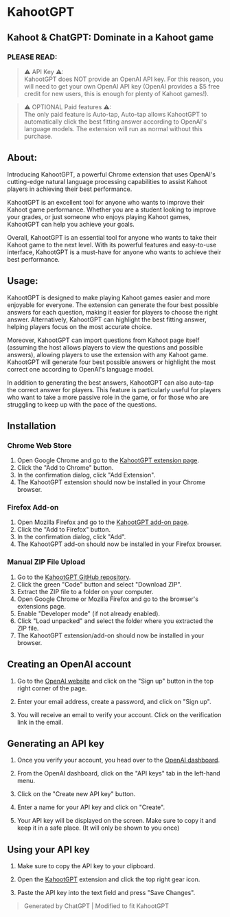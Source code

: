 # KahootGPT
## Kahoot & ChatGPT: Dominate in a Kahoot game
 
### PLEASE READ:

> ⚠ API Key ⚠:
> <br>
> KahootGPT does NOT provide an OpenAI API key. For this reason, you will need to get your own OpenAI API key (OpenAI provides a $5 free credit for new users, this is enough for plenty of Kahoot games!).

> ⚠ OPTIONAL Paid features ⚠:
> <br>
> The only paid feature is Auto-tap, Auto-tap allows KahootGPT to automatically click the best fitting answer according to OpenAI's language models. The extension will run as normal without this purchase.

## About:
Introducing KahootGPT, a powerful Chrome extension that uses OpenAI's cutting-edge natural language processing capabilities to assist Kahoot players in achieving their best performance.

KahootGPT is an excellent tool for anyone who wants to improve their Kahoot game performance. Whether you are a student looking to improve your grades, or just someone who enjoys playing Kahoot games, KahootGPT can help you achieve your goals.

Overall, KahootGPT is an essential tool for anyone who wants to take their Kahoot game to the next level. With its powerful features and easy-to-use interface, KahootGPT is a must-have for anyone who wants to achieve their best performance.

## Usage:
KahootGPT is designed to make playing Kahoot games easier and more enjoyable for everyone. The extension can generate the four best possible answers for each question, making it easier for players to choose the right answer. Alternatively, KahootGPT can highlight the best fitting answer, helping players focus on the most accurate choice.

Moreover, KahootGPT can import questions from Kahoot page itself (assuming the host allows players to view the questions and possible answers), allowing players to use the extension with any Kahoot game. KahootGPT will generate four best possible answers or highlight the most correct one according to OpenAI's language model.

In addition to generating the best answers, KahootGPT can also auto-tap the correct answer for players. This feature is particularly useful for players who want to take a more passive role in the game, or for those who are struggling to keep up with the pace of the questions.

## Installation

### Chrome Web Store

1. Open Google Chrome and go to the [KahootGPT extension page](https://chrome.google.com/webstore/detail/kahootgpt-kahoot-%20-chatgp/mmnbfkefbancfkmcbfeepiiniggfaobm).
2. Click the "Add to Chrome" button.
3. In the confirmation dialog, click "Add Extension".
4. The KahootGPT extension should now be installed in your Chrome browser.

### Firefox Add-on

1. Open Mozilla Firefox and go to the [KahootGPT add-on page](https://addons.mozilla.org/firefox/addon/kahootgpt/).
2. Click the "Add to Firefox" button.
3. In the confirmation dialog, click "Add".
4. The KahootGPT add-on should now be installed in your Firefox browser.

### Manual ZIP File Upload

1. Go to the [KahootGPT GitHub repository](https://github.com/KahootGPT/KahootGPT).
2. Click the green "Code" button and select "Download ZIP".
3. Extract the ZIP file to a folder on your computer.
4. Open Google Chrome or Mozilla Firefox and go to the browser's extensions page.
5. Enable "Developer mode" (if not already enabled).
6. Click "Load unpacked" and select the folder where you extracted the ZIP file.
7. The KahootGPT extension/add-on should now be installed in your browser.

## Creating an OpenAI account

1. Go to the [OpenAI website](https://openai.com/) and click on the "Sign up" button in the top right corner of the page.

2. Enter your email address, create a password, and click on "Sign up".

3. You will receive an email to verify your account. Click on the verification link in the email.

## Generating an API key

1. Once you verify your account, you head over to the [OpenAI dashboard](https://beta.openai.com/dashboard/).
   
2. From the OpenAI dashboard, click on the "API keys" tab in the left-hand menu.

3. Click on the "Create new API key" button.

4. Enter a name for your API key and click on "Create".

5. Your API key will be displayed on the screen. Make sure to copy it and keep it in a safe place. (It will only be shown to you once)

## Using your API key

1. Make sure to copy the API key to your clipboard.

2. Open the [KahootGPT](https://chrome.google.com/webstore/detail/kahootgpt-kahoot-%20-chatgp/mmnbfkefbancfkmcbfeepiiniggfaobm) extension and click the top right gear icon.

3. Paste the API key into the text field and press "Save Changes".


> Generated by ChatGPT | Modified to fit KahootGPT